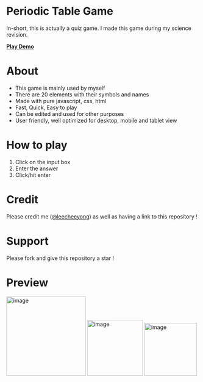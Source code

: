 # Periodic Table Game
In-short, this is actually a quiz game. I made this game during my science revision.

[**Play Demo**](https://leecheeyong.github.io/periodic-table)

# About
- This game is mainly used by myself
- There are 20 elements with their symbols and names
- Made with pure javascript, css, html
- Fast, Quick, Easy to play
- Can be edited and used for other purposes
- User friendly, well optimized for desktop, mobile and tablet view

# How to play
1. Click on the input box
2. Enter the answer
3. Click/hit enter

# Credit
Please credit me ([@leecheeyong](https://github.com/leecheeyong)) as well as having a link to this repository !

# Support
Please fork and give this repository a star !

# Preview
<div style="display: inline-block">
<img width="208" alt="image" src="https://user-images.githubusercontent.com/81070048/179402694-f212f6f7-68f1-4631-bcbb-a3d4d7db7778.png">
<img width="146" alt="image" src="https://user-images.githubusercontent.com/81070048/179402715-ecd3a40f-5436-48a5-9b7f-ebf417c54ae6.png">
<img width="138" alt="image" src="https://user-images.githubusercontent.com/81070048/179402720-b6937212-0924-4d29-9537-7c9eada45308.png">
</div>
